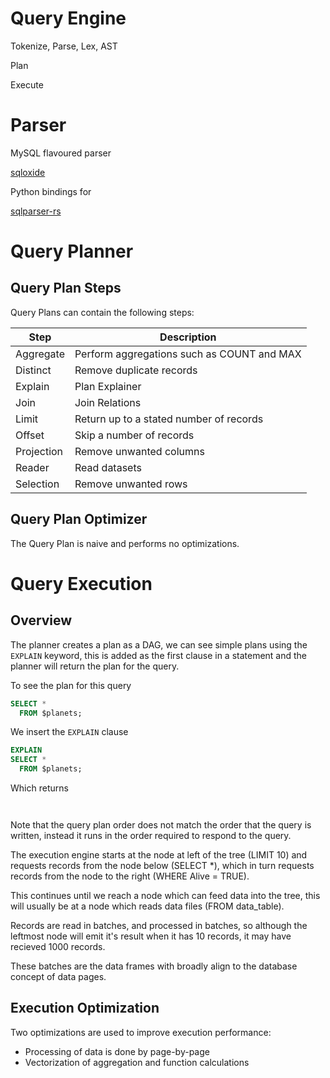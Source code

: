 # Query Engine

Tokenize, Parse, Lex, AST

Plan

Execute

# Parser

MySQL flavoured parser

[sqloxide](https://github.com/wseaton/sqloxide)

Python bindings for

[sqlparser-rs](https://github.com/sqlparser-rs/sqlparser-rs)

# Query Planner

## Query Plan Steps

Query Plans can contain the following steps:

Step       | Description
---------- | -------------
Aggregate  | Perform aggregations such as COUNT and MAX
Distinct   | Remove duplicate records
Explain    | Plan Explainer
Join       | Join Relations
Limit      | Return up to a stated number of records
Offset     | Skip a number of records
Projection | Remove unwanted columns
Reader     | Read datasets
Selection  | Remove unwanted rows

## Query Plan Optimizer

The Query Plan is naive and performs no optimizations.

# Query Execution

## Overview

The planner creates a plan as a DAG, we can see simple plans using the `EXPLAIN` keyword, this is added as the first clause in a statement and the planner will return the plan for the query.

To see the plan for this query

~~~sql
SELECT *
  FROM $planets;
~~~

We insert the `EXPLAIN` clause

~~~sql
EXPLAIN
SELECT *
  FROM $planets;
~~~

Which returns

~~~


~~~

Note that the query plan order does not match the order that the query is written, instead it runs in the order required to respond to the query.

The execution engine starts at the node at left of the tree (LIMIT 10) and requests records from the node below (SELECT *), which in turn requests records from the node to the right (WHERE Alive = TRUE).

This continues until we reach a node which can feed data into the tree, this will usually be at a node which reads data files (FROM data_table).

Records are read in batches, and processed in batches, so although the leftmost node will emit it's result when it has 10 records, it may have recieved 1000 records.

These batches are the data frames with broadly align to the database concept of data pages.

## Execution Optimization

Two optimizations are used to improve execution performance:

- Processing of data is done by page-by-page
- Vectorization of aggregation and function calculations